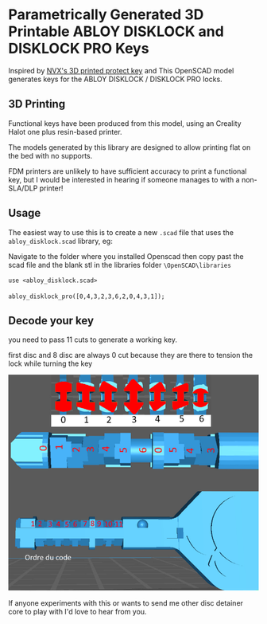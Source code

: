 # Parametrically Generated 3D Printable ABLOY DISKLOCK and DISKLOCK PRO Keys

Inspired by [NVX's 3D printed protect key](https://github.com/nvx/protec-3d-printing) and
This OpenSCAD model generates keys for the ABLOY DISKLOCK / DISKLOCK PRO locks.

## 3D Printing

Functional keys have been produced from this model, using an Creality Halot one plus resin-based printer.

The models generated by this library are designed to allow printing flat on the bed with no supports.

FDM printers are unlikely to have sufficient accuracy to print a functional key, but I would be interested in hearing
if someone manages to with a non-SLA/DLP printer!

## Usage

The easiest way to use this is to create a new `.scad` file that uses the `abloy_disklock.scad` library, eg:

Navigate to the folder where you installed Openscad then copy past the scad file and the blank stl in the libraries folder `\OpenSCAD\libraries`

```scad
use <abloy_disklock.scad>

abloy_disklock_pro([0,4,3,2,3,6,2,0,4,3,1]);
```
## Decode your key

you need to pass 11 cuts to generate a working key.

first disc and 8 disc are always 0 cut because they are there to tension the lock while turning the key

![decodepic](disklock.jpg)

If anyone experiments with this or wants to send me other disc detainer core to play with I'd love to hear from you.
